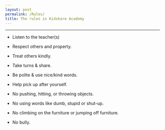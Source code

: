 ```yaml
---
layout: post
permalink: /Rules/
title: The rules in Kidskare Academy
---
```


----------


- Listen to the teacher(s)

- Respect others and property.

- Treat others kindly.

- Take turns & share.

- Be polite & use nice/kind words.

- Help pick up after yourself.

- No pushing, hitting, or throwing objects.

- No using words like dumb, stupid or shut-up.

- No climbing on the furniture or jumping off furniture.

- No bully.

 
